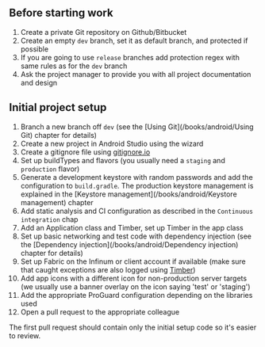 ## Before starting work

1. Create a private Git repository on Github/Bitbucket
2. Create an empty `dev` branch, set it as default branch, and protected if possible
3. If you are going to use `release` branches add protection regex with same rules as for the `dev` branch 
4. Ask the project manager to provide you with all project documentation and design

## Initial project setup

1. Branch a new branch off `dev` (see the [Using Git](/books/android/Using Git) chapter for details)
2. Create a new project in Android Studio using the wizard
3. Create a gitignore file using [gitignore.io](https://www.gitignore.io/)
4. Set up buildTypes and flavors (you usually need a `staging` and `production` flavor)
5. Generate a development keystore with random passwords and add the configuration to `build.gradle`. The production keystore management is explained in the [Keystore management](/books/android/Keystore management) chapter
6. Add static analysis and CI configuration as described in the `Continuous integration` chap
7. Add an Application class and Timber, set up Timber in the app class
8. Set up basic networking and test code with dependency injection (see the [Dependency injection](/books/android/Dependency injection) chapter for details)
9. Set up Fabric on the Infinum or client account if available (make sure that caught exceptions are also logged using [Timber](https://github.com/JakeWharton/timber))
10. Add app icons with a different icon for non-production server targets (we usually use a banner overlay on the icon saying 'test' or 'staging')
11. Add the appropriate ProGuard configuration depending on the libraries used
12. Open a pull request to the appropriate colleague

The first pull request should contain only the initial setup code so it's easier to review.
